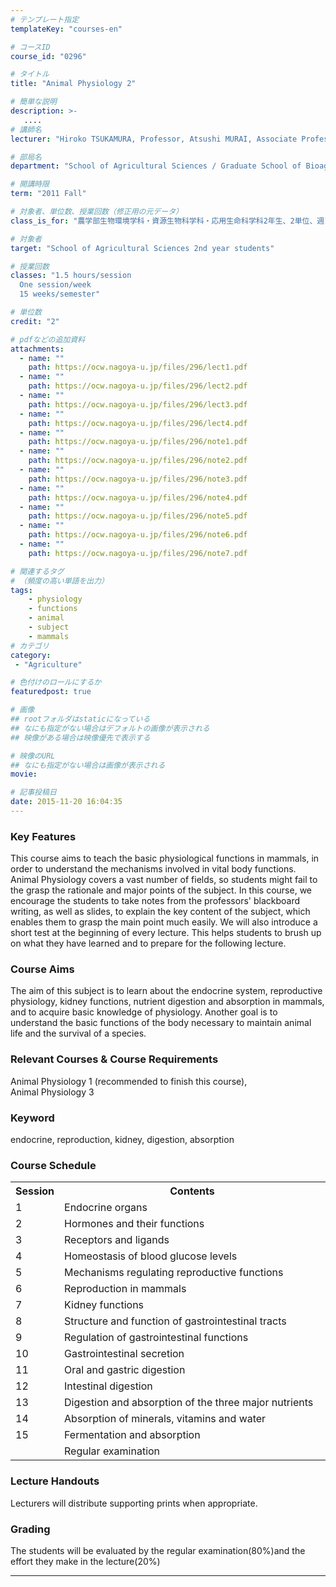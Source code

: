 ```yaml
---
# テンプレート指定
templateKey: "courses-en"

# コースID
course_id: "0296"

# タイトル
title: "Animal Physiology 2"

# 簡単な説明
description: >-
   ....
# 講師名
lecturer: "Hiroko TSUKAMURA, Professor, Atsushi MURAI, Associate Professor"

# 部局名
department: "School of Agricultural Sciences / Graduate School of Bioagricultural Sciences"

# 開講時限
term: "2011	Fall"

# 対象者、単位数、授業回数（修正用の元データ）
class_is_for: "農学部生物環境学科・資源生物科学科・応用生命科学科2年生、2単位、週1回全15回"

# 対象者
target: "School of Agricultural Sciences 2nd year students"

# 授業回数
classes: "1.5 hours/session
  One session/week
  15 weeks/semester"

# 単位数
credit: "2"

# pdfなどの追加資料
attachments:
  - name: "" 
    path: https://ocw.nagoya-u.jp/files/296/lect1.pdf
  - name: "" 
    path: https://ocw.nagoya-u.jp/files/296/lect2.pdf
  - name: "" 
    path: https://ocw.nagoya-u.jp/files/296/lect3.pdf
  - name: "" 
    path: https://ocw.nagoya-u.jp/files/296/lect4.pdf
  - name: "" 
    path: https://ocw.nagoya-u.jp/files/296/note1.pdf
  - name: "" 
    path: https://ocw.nagoya-u.jp/files/296/note2.pdf
  - name: "" 
    path: https://ocw.nagoya-u.jp/files/296/note3.pdf
  - name: "" 
    path: https://ocw.nagoya-u.jp/files/296/note4.pdf
  - name: "" 
    path: https://ocw.nagoya-u.jp/files/296/note5.pdf
  - name: "" 
    path: https://ocw.nagoya-u.jp/files/296/note6.pdf
  - name: "" 
    path: https://ocw.nagoya-u.jp/files/296/note7.pdf

# 関連するタグ
# （頻度の高い単語を出力）
tags:
    - physiology
    - functions
    - animal
    - subject
    - mammals
# カテゴリ
category:
 - "Agriculture"

# 色付けのロールにするか
featuredpost: true

# 画像
## rootフォルダはstaticになっている
## なにも指定がない場合はデフォルトの画像が表示される
## 映像がある場合は映像優先で表示する

# 映像のURL
## なにも指定がない場合は画像が表示される
movie: 

# 記事投稿日
date: 2015-11-20 16:04:35
---
```


### Key Features

This course aims to teach the basic physiological functions in mammals, in order to understand the mechanisms involved in vital body functions. Animal Physiology covers a vast number of fields, so students might fail to the grasp the rationale and major points of the subject. In this course, we encourage the students to take notes from the professors' blackboard writing, as well as slides, to explain the key content of the subject, which enables them to grasp the main point much easily. We will also introduce a short test at the beginning of every lecture. This helps students to brush up on what they have learned and to prepare for the following lecture.

### Course Aims

The aim of this subject is to learn about the endocrine system, reproductive physiology, kidney functions, nutrient digestion and absorption in mammals, and to acquire basic knowledge of physiology. Another goal is to understand the basic functions of the body necessary to maintain animal life and the survival of a species.

### Relevant Courses & Course Requirements

Animal Physiology 1 (recommended to finish this course),  
Animal Physiology 3

### Keyword

endocrine, reproduction, kidney, digestion, absorption

<h3>Course Schedule</h3>
<table class="basic" width="455">
<tr>
<th width="20" class="center">Session</th>
<th width="435" class="center">Contents</th>
</tr>
<tr>
<td width="20" class="center">1</td>
<td width="435">Endocrine organs</td>
</tr>
<tr>
<td width="20" class="center">2</td>
<td width="435">Hormones and their functions</td>
</tr>
<tr>
<td width="20" class="center">3</td>
<td width="435">Receptors and ligands</td>
</tr>
<tr>
<td width="20" class="center">4</td>
<td width="435">Homeostasis of blood glucose levels</td>
</tr>
<tr>
<td width="20" class="center">5</td>
<td width="435">Mechanisms regulating reproductive functions</td>
</tr>
<tr>
<td width="20" class="center">6</td>
<td width="435">Reproduction in mammals</td>
</tr>
<tr>
<td width="20" class="center">7</td>
<td width="435">Kidney functions</td>
</tr>
<tr>
<td width="20" class="center">8</td>
<td width="435">Structure and function of gastrointestinal tracts</td>
</tr>
<tr>
<td width="20" class="center">9</td>
<td width="435">Regulation of gastrointestinal functions</td>
</tr>
<tr>
<td width="20" class="center">10</td>
<td width="435">Gastrointestinal secretion</td>
</tr>
<tr>
<td width="20" class="center">11</td>
<td width="435">Oral and gastric digestion</td>
</tr>
<tr>
<td width="20" class="center">12</td>
<td width="435">Intestinal digestion</td>
</tr>
<tr>
<td width="20" class="center">13</td>
<td width="435">Digestion and absorption of the three major nutrients</td>
</tr>
<tr>
<td width="20" class="center">14</td>
<td width="435">Absorption of minerals, vitamins and water</td>
</tr>
<tr>
<td width="20" class="center">15</td>
<td width="435">Fermentation and absorption</td>
</tr>
<tr>
<td width="20" class="center"></td>
<td width="435">Regular examination</td>
</tr>
</table>

### Lecture Handouts

Lecturers will distribute supporting prints when appropriate.

### Grading

The students will be evaluated by the regular examination(80%)and the effort they make in the lecture(20%)

---
